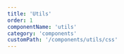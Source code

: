 ```yaml
---
title: 'Utils'
order: 1
componentName: 'utils'
category: 'components'
customPath: '/components/utils/css'
---
```

